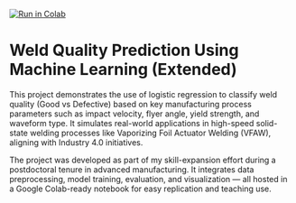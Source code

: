 [![Run in Colab](https://colab.research.google.com/assets/colab-badge.svg)](https://colab.research.google.com/github/dkmech044/industry4.0-manufacturing-ml/blob/main/weld_quality_extended_logistic.ipynb)


# Weld Quality Prediction Using Machine Learning (Extended)

This project demonstrates the use of logistic regression to classify weld quality (Good vs Defective) based on key manufacturing process parameters such as impact velocity, flyer angle, yield strength, and waveform type. It simulates real-world applications in high-speed solid-state welding processes like Vaporizing Foil Actuator Welding (VFAW), aligning with Industry 4.0 initiatives.

The project was developed as part of my skill-expansion effort during a postdoctoral tenure in advanced manufacturing. It integrates data preprocessing, model training, evaluation, and visualization — all hosted in a Google Colab-ready notebook for easy replication and teaching use.

